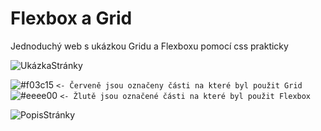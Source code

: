 # Flexbox a Grid 
Jednoduchý web s ukázkou Gridu a Flexboxu pomocí css prakticky

![UkázkaStránky](Stránka.jpg)

![#f03c15](https://placehold.it/15/f03c15/000000?text=+) `<- Červeně jsou označeny části na které byl použit Grid`
![#eeee00](https://placehold.it/15/#eeee00/000000?text=+) `<- Žlutě jsou označené části na které byl použit Flexbox`

![PopisStránky](StránkaSPopisem.jpg)

